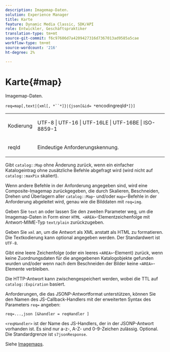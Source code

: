 ```yaml
---
description: Imagemap-Daten.
solution: Experience Manager
title: Karte
feature: Dynamic Media Classic, SDK/API
role: Entwickler, Geschäftspraktiker
translation-type: tm+mt
source-git-commit: f6c97606d7a4209427316d7367013ad9585a5cae
workflow-type: tm+mt
source-wordcount: '216'
ht-degree: 2%

---
```



# Karte{#map}

Imagemap-Daten.

`req=map[,text|{xml[, *``*]}|{json[&id= *`encodingreqId`*]}]`

<table id="simpletable_10F2152FDF33411491FBBAFD173CA5ED"> 
 <tr class="strow"> 
  <td class="stentry"> <p><span class="codeph"><span class="varname"> Kodierung</span></span> </p> </td> 
  <td class="stentry"> <p><span class="codeph"> UTF-8 | UTF-16 | UTF-16LE | UTF-16BE | ISO-8859-1</span> </p></td> 
 </tr> 
 <tr class="strow"> 
  <td class="stentry"> <p><span class="codeph"><span class="varname"> reqId</span></span> </p></td> 
  <td class="stentry"> <p>Eindeutige Anforderungskennung. </p></td> 
 </tr> 
</table>

Gibt `catalog::Map` ohne Änderung zurück, wenn ein einfacher Katalogeintrag ohne zusätzliche Befehle abgefragt wird (wird nicht auf `catalog::maxPix` skaliert).

Wenn andere Befehle in der Anforderung angegeben sind, wird eine Composite-Imagemap zurückgegeben, die durch Skalieren, Beschneiden, Drehen und Überlagern aller `catalog::Map`- und/oder `map=`-Befehle in der Anforderung abgeleitet wird, genau wie die Bilddaten mit `req=img`.

Geben Sie `text` an oder lassen Sie den zweiten Parameter weg, um die Imagemap-Daten in Form einer `HTML <AREA>`-Elementzeichenfolge mit Antwort-MIME-Typ `text/plain` zurückzugeben.

Geben Sie `xml` an, um die Antwort als XML anstatt als HTML zu formatieren. Die Textkodierung kann optional angegeben werden. Der Standardwert ist `UTF-8`.

Gibt eine leere Zeichenfolge (oder ein leeres `<AREA>`-Element) zurück, wenn keine Zuordnungsdaten für die angegebenen Katalogobjekte gefunden wurden und/oder wenn nach dem Beschneiden der Bilder keine `<AREA>`-Elemente verbleiben.

Die HTTP-Antwort kann zwischengespeichert werden, wobei die TTL auf `catalog::Expiration` basiert.

Anforderungen, die das JSONP-Antwortformat unterstützen, können Sie den Namen des JS-Callback-Handlers mit der erweiterten Syntax des Parameters `req=` angeben:

`req=...,json [&handler = reqHandler ]`

`<reqHandler>` ist der Name des JS-Handlers, der in der JSONP-Antwort vorhanden ist. Es sind nur a-z-, A-Z- und 0-9-Zeichen zulässig. Optional. Die Standardgrenze ist `s7jsonResponse`.

Siehe [Imagemaps](../../../../../../is-api/http-ref/image-serving-api-ref/c-http-protocol-reference/c-syntax-and-features/r-image-maps.md#reference-ff7d1bac2a064104b0c508a81316fdab).
